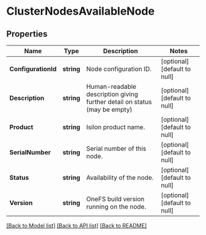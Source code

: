 # ClusterNodesAvailableNode

## Properties
Name | Type | Description | Notes
------------ | ------------- | ------------- | -------------
**ConfigurationId** | **string** | Node configuration ID. | [optional] [default to null]
**Description** | **string** | Human-readable description giving further detail on status (may be empty) | [optional] [default to null]
**Product** | **string** | Isilon product name. | [optional] [default to null]
**SerialNumber** | **string** | Serial number of this node. | [optional] [default to null]
**Status** | **string** | Availability of the node. | [optional] [default to null]
**Version** | **string** | OneFS build version running on the node. | [optional] [default to null]

[[Back to Model list]](../README.md#documentation-for-models) [[Back to API list]](../README.md#documentation-for-api-endpoints) [[Back to README]](../README.md)


